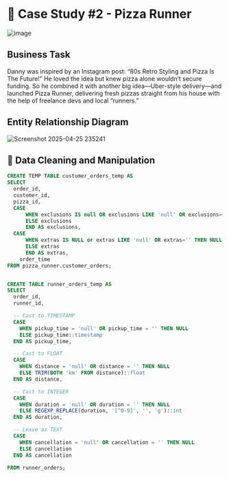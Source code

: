 # 🍕 Case Study #2 - Pizza Runner
![image](https://github.com/user-attachments/assets/8e052443-f02c-4438-bd9e-90910d116b73)

## Business Task
Danny was inspired by an Instagram post: “80s Retro Styling and Pizza Is The Future!” He loved the idea but knew pizza alone wouldn’t secure funding. So he combined it with another big idea—Uber-style delivery—and launched Pizza Runner, delivering fresh pizzas straight from his house with the help of freelance devs and local “runners.”

## Entity Relationship Diagram
![Screenshot 2025-04-25 235241](https://github.com/user-attachments/assets/b8595498-f923-4979-b13c-115d187342b5)



## 🧹 Data Cleaning and Manipulation

```sql
CREATE TEMP TABLE customer_orders_temp AS
SELECT 
  order_id, 
  customer_id, 
  pizza_id, 
  CASE
	  WHEN exclusions IS null OR exclusions LIKE 'null' OR exclusions='' THEN NULL
	  ELSE exclusions
	  END AS exclusions,
  CASE
	  WHEN extras IS NULL or extras LIKE 'null' OR extras='' THEN NULL
	  ELSE extras
	  END AS extras,
	order_time
FROM pizza_runner.customer_orders;


CREATE TABLE runner_orders_temp AS
SELECT 
  order_id,
  runner_id,

  -- Cast to TIMESTAMP
  CASE 
    WHEN pickup_time = 'null' OR pickup_time = '' THEN NULL
    ELSE pickup_time::timestamp
  END AS pickup_time,

  -- Cast to FLOAT
  CASE 
    WHEN distance = 'null' OR distance = '' THEN NULL
    ELSE TRIM(BOTH 'km' FROM distance)::float
  END AS distance,

  -- Cast to INTEGER
  CASE 
    WHEN duration = 'null' OR duration = '' THEN NULL
    ELSE REGEXP_REPLACE(duration, '[^0-9]', '', 'g')::int
  END AS duration,

  -- Leave as TEXT
  CASE 
    WHEN cancellation = 'null' OR cancellation = '' THEN NULL
    ELSE cancellation
  END AS cancellation

FROM runner_orders;
```
